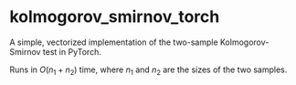 # kolmogorov_smirnov_torch
A simple, vectorized implementation of the two-sample Kolmogorov-Smirnov test in PyTorch.


Runs in $O(n_1+n_2)$ time, where $n_1$ and $n_2$ are the sizes of the two samples.

